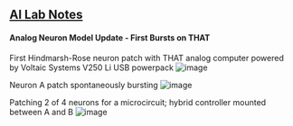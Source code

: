 ## <u>AI Lab Notes</u>

#### **Analog Neuron Model Update** - First Bursts on THAT

First Hindmarsh-Rose neuron patch with THAT analog computer powered by Voltaic Systems V250 Li USB powerpack
![image](https://github.com/rtrelease/Jetson-Symbolics-Neuromorphics/assets/71346897/422f572a-214d-43d0-a079-96b206a6e420)


Neuron A patch spontaneously bursting
![image](https://github.com/rtrelease/Jetson-Symbolics-Neuromorphics/assets/71346897/65011d96-17b7-4cce-a2d4-0e553188ad9c)


Patching 2 of 4 neurons for a microcircuit; hybrid controller mounted between A and B
![image](https://github.com/rtrelease/Jetson-Symbolics-Neuromorphics/assets/71346897/60371965-8e2c-4700-8720-4af4908a18c2)
